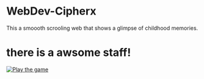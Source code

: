 # WebDev-Cipherx
This a smoooth scrooling web that shows a glimpse of childhood memories. 
# there is a awsome staff!

[![Play the game](https://img.shields.io/badge/Play-Now-green)](https://Cipherx-kodes.github.io/WebDev-Cipherx)

